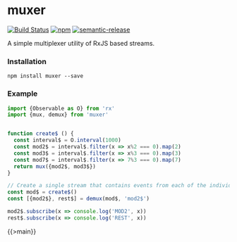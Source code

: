 # muxer
[![Build Status][travis-svg]][travis]
[![npm][npm-svg]][npm]
[![semantic-release][semantic-release-svg]][semantic-release]

[travis-svg]:           https://travis-ci.org/tusharmath/muxer.svg?branch=master
[travis]:               https://travis-ci.org/tusharmath/muxer
[semantic-release-svg]: https://img.shields.io/badge/%20%20%F0%9F%93%A6%F0%9F%9A%80-semantic--release-e10079.svg
[semantic-release]:     https://github.com/semantic-release/semantic-release
[npm-svg]:              https://img.shields.io/npm/v/muxer.svg
[npm]:                  https://www.npmjs.com/package/muxer


A simple multiplexer utility of RxJS based streams.

### Installation
```
npm install muxer --save
```

### Example

```javascript
import {Observable as O} from 'rx'
import {mux, demux} from 'muxer'


function create$ () {
  const interval$ = O.interval(1000)
  const mod2$ = interval$.filter(x => x%2 === 0).map(2)
  const mod3$ = interval$.filter(x => x%3 === 0).map(3)
  const mod7$ = interval$.filter(x => 7%3 === 0).map(7)
  return mux({mod2$, mod3$})
}

// Create a single stream that contains events from each of the individual streams
const mod$ = create$()
const [{mod2$}, rest$] = demux(mod$, 'mod2$')

mod2$.subscribe(x => console.log('MOD2', x))
rest$.subscribe(x => console.log('REST', x))
```

{{>main}}
